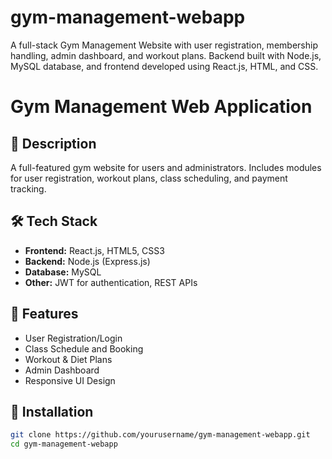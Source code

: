 # gym-management-webapp
A full-stack Gym Management Website with user registration, membership handling, admin dashboard, and workout plans. Backend built with Node.js, MySQL database, and frontend developed using React.js, HTML, and CSS.
# Gym Management Web Application

## 📌 Description
A full-featured gym website for users and administrators. Includes modules for user registration, workout plans, class scheduling, and payment tracking.

## 🛠 Tech Stack
- **Frontend:** React.js, HTML5, CSS3
- **Backend:** Node.js (Express.js)
- **Database:** MySQL
- **Other:** JWT for authentication, REST APIs

## 🚀 Features
- User Registration/Login
- Class Schedule and Booking
- Workout & Diet Plans
- Admin Dashboard
- Responsive UI Design

## 📂 Installation
```bash
git clone https://github.com/yourusername/gym-management-webapp.git
cd gym-management-webapp
